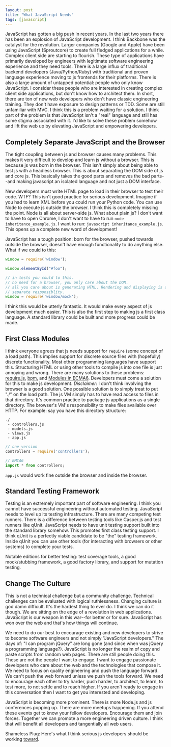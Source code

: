 ```yaml
---
layout: post
title: "What JavaScript Needs"
tags: [javascript]
---
```


JavaScript has gotten a big push in recent years. In the last 
two years there has been an explosion of JavaScript development. I
think Backbone was the catalyst for the revolution. Larger companies
(Google and Apple) have been using JavaScript (Sproutcore) to create full fledged
applications for a while. Complex client side are
starting to flourish. These type of applications have primarily developed by
engineers with legitimate software engineering experience and they need
tools. There is a large influx of traditional backend developers
(Java/Python/Ruby) with traditional and proven language experience
moving to js frontends for their platforms.
There is also a large amount of untapped potential: people who only know
JavaScript. I consider these people who are interested in creating
complex client side applications, but don't know how to architect them.
In short, there are ton of new web developers who don't have classic
engineering training. They don't have exposure to design patterns or
TDD. Some are still unfamiliar with MVC. I think this is a problem
waiting for a solution. I think part of the problem is that JavaScript
isn't a "real" language and still has some stigma associated with it.
I'd like to solve these problem somehow and lift the web up by elevating
JavaScript and empowering developers.

## Completely Separate JavaScript and the Browser

The tight coupling between js and browser causes many problems. This
makes it very difficult to develop and learn js without a
browser. This is because js was born in the browser. This isn't
simply about being able to test js with a headless browser. This
is about separating the DOM side of js and core js. This basically
takes the good parts and removes the bad parts--and making javascript an
isolated language and not just a DOM interface.

New developers must write HTML page to load in their browser to test
their code. WTF? This isn't good practice for serious development.
Imagine if you had to learn XML before you could run your Python code.
You can use Node to execute js outside the browser. I think this is
completely missing the point. Node is all about server-side js. What
about plain js? I don't want to have to open Chrome, I don't want to have
to run `node inheritance_example.js`. I want to run: `javascript
inheritance_example.js`. This opens up a complete new word of
development!

JavaScript has a tough position: born for the browser, pushed towards outside
the browser, doesn't have enough functionality to do anything else. What
if we could to this:

```javascript
window = require('window');

window.elementById("#foo");

// in tests you could to this.
// no need for a browser, you only care about the DOM.
// all you care about is generating HTML. Rendering and displaying is a
// separate responsiblity.
window = require('window/mock');
```

I think this would be utterly fantastic. It would make every aspect of
js development much easier. This is also the first step to
making js a first class language. A standard library could be
built and more progress could be made.

## First Class Modules

I think everyone agrees that js needs support for `require`
(some concept of a load path). This implies support for discrete source
files with (hopefully) discrete functionality. Most other programming
languages have support this. Structuring HTML or using other tools
to compile js into one file is just annoying and wrong. There
are many solutions to these problems:
[require.js](http://requirejs.org/), [bpm](https://github.com/bpm/bpm/),
and [Modules in ECMA6](http://wiki.ecmascript.org/doku.php?id=harmony:modules).
Developers must come a solution for this to make js development.
*Disclaimer*: I don't think involving the browser is a good solution.
One possible solution is to simply treat to put "./" on the load path.
The js VM simply has to have read access to files in that directory.
It's common practice to package js applications as a single directory.
The browser's VM's responsibility to make files available over HTTP.
For example: say you have this directory structure:

```
./
 - controllers.js
 - models.js
 - views.js
 - app.js
```

```javascript
// one version
controllers = require('controllers');

// EMCA6
import * from controllers;
```

`app.js` would work fine outside the browser and inside the browser.

## Standard Testing Framework

Testing is an extremely important part of software engineering. I think
you cannot have successful engineering without automated testing.
JavaScript needs to level up its testing infrastructure. There are many
competing test runners. There is a difference between testing tools like
Casper.js and test runners like qUnit. JavaScript needs to have unit
testing support built into the standard library somehow. This promotes
first class testing support. I think qUnit is a perfectly
viable candidate to be "the" testing framework. Inside qUnit you can use
other tools (for interacting with browsers or other systems) to complete your tests.

Notable editions for better testing: test coverage tools, a good
mock/stubbing framework, a good factory library, and support for
mutation testing.

## Change The Culture

This is not a technical challenge but a community challenge. Technical
challenges can be evaluated with logical ruthlessness. Changing culture
is god damn difficult. It's the hardest thing to ever do. I think we can
do it though. We are sitting on the edge of a revolution in web
applications. JavaScript is our weapon in this war--for better or for
sure. JavaScript has won over the web and that's how things will
continue.

We need to do our best to encourage existing and new developers to
strive to become software engineers and not simply "JavaScript
developers." The days of: "I can program jQuery" are long gone (and
since when was jQuery a programming language?). JavaScript is no longer
the realm of copy and paste scripts from random web pages. There are
still people doing this. These are not the people I want to engage. I
want to engage passionate developers who care about the web and the
technologies that compose it. We need to focus on quality engineering
and push the language forward. We can't push the web forward unless we
push the tools forward. We need to encourage each other to try harder,
push harder, to architect, to learn, to test more, to not settle and to
reach higher. If you aren't ready to engage in this conversation then I
want to get you interested and developing.

JavaScript is becoming more prominent. There is more Node.js and js
conferences popping up. There are more meetups happening. If you attend
these events get to know your fellow developers. Encourage them and join
forces. Together we can promote a more engineering driven culture. I
think that will benefit all developers and tangentially all web users.

Shameless Plug: Here's what I think serious js developers should
be working
[toward](http://broadcastingadam.com/2012/07/ember_wish_list/).
